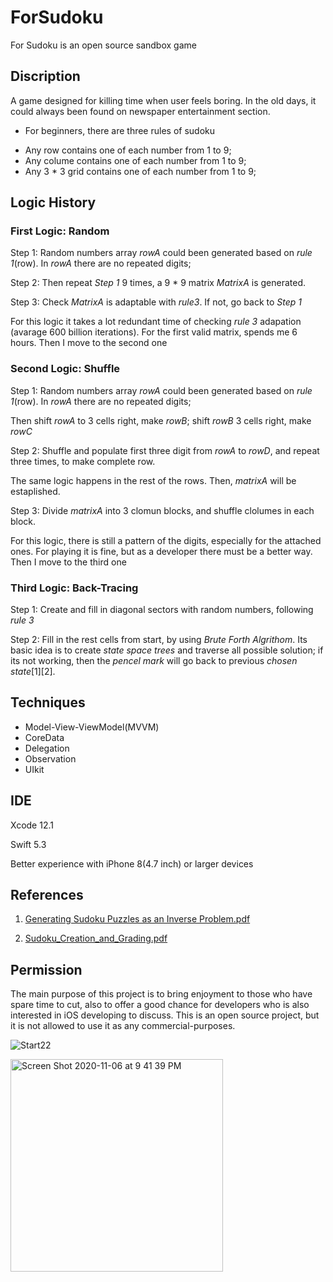 # ForSudoku
For Sudoku is an open source sandbox game

## Discription
A game designed for killing time when user feels boring. In the old days, it could always been found on newspaper entertainment section. 

 - For beginners, there are three rules of sudoku
 + Any row contains one of each number from 1 to 9;
 + Any colume contains one of each number from 1 to 9;
 + Any 3 * 3 grid contains one of each number from 1 to 9;

## Logic History
### First Logic: Random
Step 1: Random numbers array *rowA* could been generated based on *rule 1*(row). In *rowA* there are no repeated digits;

Step 2: Then repeat *Step 1* 9 times, a 9 * 9 matrix *MatrixA* is generated.

Step 3: Check *MatrixA* is adaptable with *rule3*. If not, go back to *Step 1*

For this logic it takes a lot redundant time of checking *rule 3* adapation (avarage 600 billion iterations). For the first valid matrix, spends me 6 hours. Then I move to the second one

### Second Logic: Shuffle 
Step 1: Random numbers array *rowA* could been generated based on *rule 1*(row). In *rowA* there are no repeated digits; 

Then shift *rowA* to 3 cells right, make *rowB*; shift *rowB* 3 cells right, make *rowC*
 
Step 2: Shuffle and populate first three digit from *rowA* to *rowD*, and repeat three times, to make complete row. 

The same logic happens in the rest of the rows. Then, *matrixA* will be estaplished.

Step 3: Divide *matrixA* into 3 clomun blocks, and shuffle clolumes in each block.

For this logic, there is still a pattern of the digits, especially for the attached ones. For playing it is fine, but as a developer there must be a better way. Then I move to the third one

### Third Logic: Back-Tracing
Step 1: Create and fill in diagonal sectors with random numbers, following *rule 3*

Step 2: Fill in the rest cells from start, by using *Brute Forth Algrithom*. Its basic idea is to create *state space trees* and traverse all possible solution; if its not working, then the *pencel mark* will go back to previous *chosen state*[1][2]. 

## Techniques
 + Model-View-ViewModel(MVVM)
 + CoreData
 + Delegation
 + Observation
 + UIkit

## IDE
Xcode 12.1 

Swift 5.3

Better experience with iPhone 8(4.7 inch) or larger devices 

## References
1. [Generating Sudoku Puzzles as an Inverse Problem.pdf](https://github.com/John-Li-happy/For2048/files/5502924/Generating.Sudoku.Puzzles.as.an.Inverse.Problem.pdf)

2. [Sudoku_Creation_and_Grading.pdf](https://github.com/John-Li-happy/For2048/files/5502928/Sudoku_Creation_and_Grading.pdf)

## Permission
The main purpose of this project is to bring enjoyment to those who have spare time to cut, also to offer a good chance for developers who is also interested in iOS developing to discuss. This is an open source project, but it is not allowed to use it as any commercial-purposes.

![Start22](https://user-images.githubusercontent.com/63318597/98484379-ee54f900-21dc-11eb-8e7a-a71929c35237.gif)

<img width="340" alt="Screen Shot 2020-11-06 at 9 41 39 PM" src="https://user-images.githubusercontent.com/63318597/98484241-17c15500-21dc-11eb-9b2f-5adb2108153c.png">

